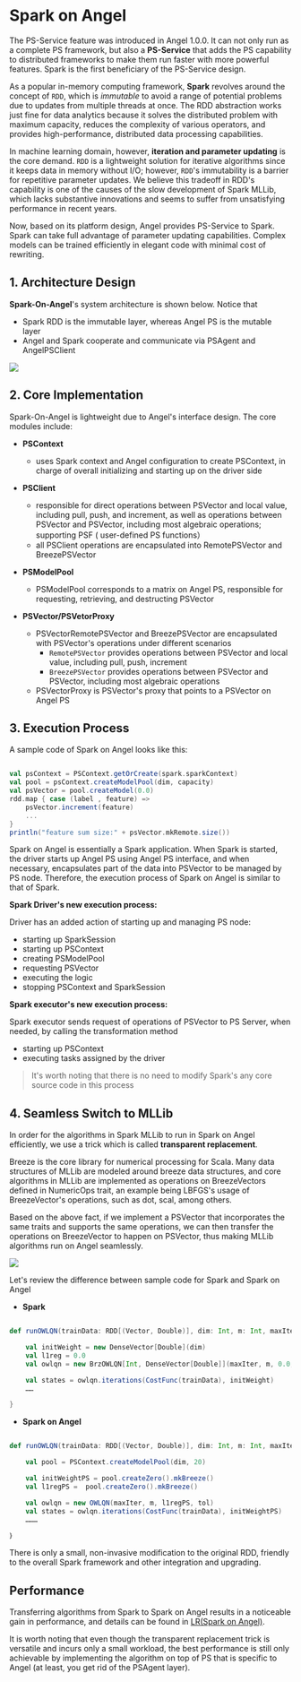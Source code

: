 # Spark on Angel

The PS-Service feature was introduced in Angel 1.0.0. It can not only run as a complete PS framework, but also a **PS-Service** that adds the PS capability to distributed frameworks to make them run faster with more powerful features. Spark is the first beneficiary of the PS-Service design. 

As a popular in-memory computing framework, **Spark** revolves around the concept of `RDD`, which is *immutable* to avoid a range of potential problems due to updates from multiple threads at once. The RDD abstraction works just fine for data analytics because it solves the distributed problem with maximum capacity, reduces the complexity of various operators, and provides high-performance, distributed data processing capabilities. 

In machine learning domain, however, **iteration and parameter updating** is the core demand. `RDD` is a lightweight solution for iterative algorithms since it keeps data in memory without I/O; however, `RDD`'s immutability is a barrier for repetitive parameter updates. We believe this tradeoff in RDD's capability is one of the causes of the slow development of Spark MLLib, which lacks substantive innovations and seems to suffer from unsatisfying performance in recent years. 

Now, based on its platform design, Angel provides PS-Service to Spark. Spark can  take full advantage of parameter updating capabilities. Complex models can be trained efficiently in elegant code with minimal cost of rewriting.     

## 1. Architecture Design 

**Spark-On-Angel**'s system architecture is shown below. Notice that

* Spark RDD is the immutable layer, whereas Angel PS is the mutable layer
* Angel and Spark cooperate and communicate via PSAgent and AngelPSClient

![](../img/spark_on_angel_architecture.png)

## 2. Core Implementation

Spark-On-Angel is lightweight due to Angel's interface design. The core modules include:

* **PSContext**
	* uses Spark context and Angel configuration to create PSContext, in charge of overall initializing and starting up on the driver side

* **PSClient**
	* responsible for direct operations between PSVector and local value, including pull, push, and increment, as well as operations between PSVector and PSVector, including most algebraic operations; supporting PSF ( user-defined PS functions）
	* all PSClient operations are encapsulated into RemotePSVector and BreezePSVector

* **PSModelPool**
	* PSModelPool corresponds to a matrix on Angel PS, responsible for requesting, retrieving, and destructing PSVector 

* **PSVector/PSVetorProxy**
	* PSVectorRemotePSVector and BreezePSVector are encapsulated with PSVector's operations under different scenarios
		* `RemotePSVector` provides operations between PSVector and local value, including pull, push, increment
		* `BreezePSVector` provides operations between PSVector and PSVector, including most algebraic operations
	* PSVectorProxy is PSVector's proxy that points to a PSVector on Angel PS



## 3. Execution Process

A sample code of Spark on Angel looks like this:

```Scala

val psContext = PSContext.getOrCreate(spark.sparkContext)
val pool = psContext.createModelPool(dim, capacity)
val psVector = pool.createModel(0.0)
rdd.map { case (label , feature) =>
  	psVector.increment(feature)
  	...
}
println("feature sum size:" + psVector.mkRemote.size())
```

Spark on Angel is essentially a Spark application. When Spark is started, the driver starts up Angel PS using Angel PS interface, and when necessary, encapsulates part of the data into PSVector to be managed by PS node. Therefore, the execution process of Spark on Angel is similar to that of Spark. 

**Spark Driver's new execution process:**

Driver has an added action of starting up and managing PS node:

- starting up SparkSession
- starting up PSContext
- creating PSModelPool
- requesting PSVector
- executing the logic 
- stopping PSContext and SparkSession

**Spark executor's new execution process:**

Spark executor sends request of operations of PSVector to PS Server, when needed, by calling the transformation method 

- starting up PSContext
- executing tasks assigned by the driver

> It's worth noting that there is no need to modify Spark's any core source code in this process

## 4. Seamless Switch to MLLib

In order for the algorithms in Spark MLLib to run in Spark on Angel efficiently, we use a trick which is called **transparent replacement**.

Breeze is the core library for numerical processing for Scala. Many data structures of MLLib are modeled around breeze data structures, and core algorithms in MLLib are implemented as operations on BreezeVectors defined in NumericOps trait, an example being LBFGS's usage of BreezeVector's operations, such as dot, scal, among others.

Based on the above fact, if we implement a PSVector that incorporates the same traits and supports the same operations, we can then transfer the operations on BreezeVector to happen on PSVector, thus making MLLib algorithms run on Angel seamlessly.   

![](../img/spark_on_angel_vector.png)


Let's review the difference between sample code for Spark and Spark on Angel

* **Spark**

```Scala

def runOWLQN(trainData: RDD[(Vector, Double)], dim: Int, m: Int, maxIter: Int): Unit = {

    val initWeight = new DenseVector[Double](dim)
    val l1reg = 0.0
    val owlqn = new BrzOWLQN[Int, DenseVector[Double]](maxIter, m, 0.0, 1e-5)

    val states = owlqn.iterations(CostFunc(trainData), initWeight)
    ……

}
```

* **Spark on Angel**

```Scala

def runOWLQN(trainData: RDD[(Vector, Double)], dim: Int, m: Int, maxIter: Int): Unit = {

    val pool = PSContext.createModelPool(dim, 20)

    val initWeightPS = pool.createZero().mkBreeze()
    val l1regPS =  pool.createZero().mkBreeze()

    val owlqn = new OWLQN(maxIter, m, l1regPS, tol)
    val states = owlqn.iterations(CostFunc(trainData), initWeightPS)
    ………

｝
```

There is only a small, non-invasive modification to the original RDD, friendly to the overall Spark framework and other integration and upgrading.

## Performance

Transferring algorithms from Spark to Spark on Angel results in a noticeable gain in performance, and details can be found in [LR(Spark on Angel)](../algo/spark_on_angel_optimizer_en.md). 

It is worth noting that even though the transparent replacement trick is versatile and incurs only a small workload, the best performance is still only achievable by implementing the algorithm on top of PS that is specific to Angel (at least, you get rid of the PSAgent layer). 
